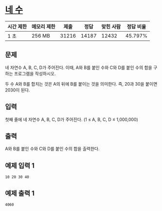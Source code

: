 # [네 수](https://www.acmicpc.net/problem/10824)

| 시간 제한 | 메모리 제한 | 제출 | 정답 | 맞힌 사람 | 정답 비율 |
| --- | --- | --- | --- | --- | --- |
| 1 초 | 256 MB | 31216 | 14187 | 12432 | 45.797% |

## 문제

네 자연수 A, B, C, D가 주어진다. 이때, A와 B를 붙인 수와 C와 D를 붙인 수의 합을 구하는 프로그램을 작성하시오.

두 수 A와 B를 합치는 것은 A의 뒤에 B를 붙이는 것을 의미한다. 즉, 20과 30을 붙이면 2030이 된다.

## 입력

첫째 줄에 네 자연수 A, B, C, D가 주어진다. (1 ≤ A, B, C, D ≤ 1,000,000)

## 출력

A와 B를 붙인 수와 C와 D를 붙인 수의 합을 출력한다.

## 예제 입력 1

```
10 20 30 40

```

## 예제 출력 1

```
4060
```
